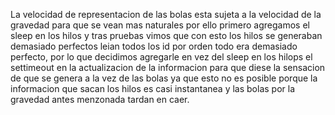 La velocidad de representacion de las bolas esta sujeta a la velocidad de la gravedad para que se vean mas naturales
por ello primero agregamos el sleep en los hilos y tras pruebas vimos que con esto  los hilos se generaban demasiado perfectos leian todos los id por orden todo era demasiado perfecto, 
por lo que decidimos agregarle en vez del sleep en los hilops el settimeout en la actualizacion de la informacion para que diese la sensacion 
de que se genera a la vez de las bolas ya que esto no es posible porque la informacion que sacan los hilos es casi instantanea y las bolas por la gravedad antes menzonada tardan en caer.